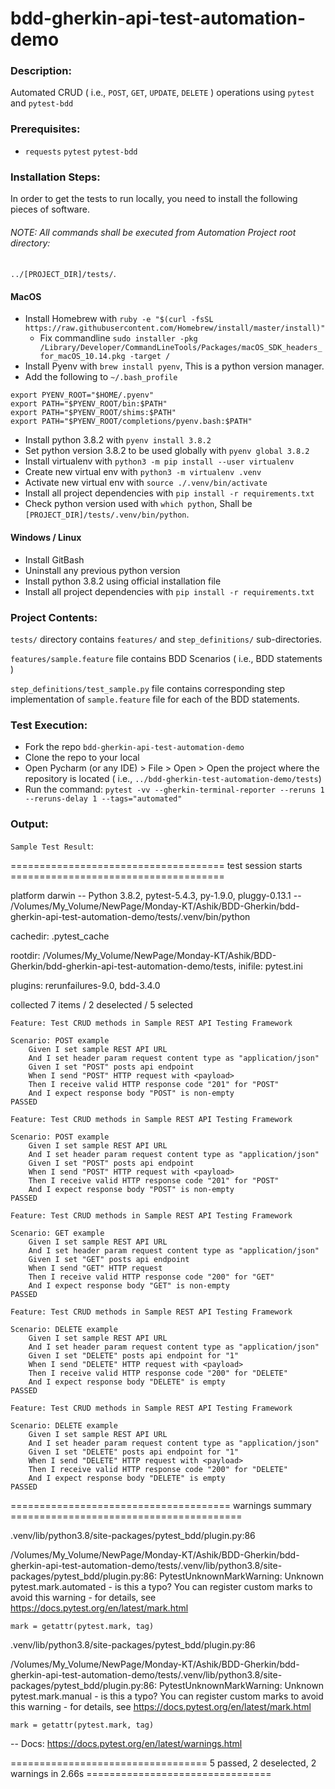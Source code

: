 # **bdd-gherkin-api-test-automation-demo**

### Description:

Automated CRUD ( i.e., `POST`, `GET`, `UPDATE`, `DELETE` ) operations using `pytest` and `pytest-bdd`

### Prerequisites:

- `requests` `pytest` `pytest-bdd`

### Installation Steps:

In order to get the tests to run locally, you need to install the following pieces of software.

###### NOTE: All commands shall be executed from Automation Project root directory:

`../[PROJECT_DIR]/tests/`.

#### MacOS

- Install Homebrew with `ruby -e "$(curl -fsSL https://raw.githubusercontent.com/Homebrew/install/master/install)"`
    - Fix commandline `sudo installer -pkg /Library/Developer/CommandLineTools/Packages/macOS_SDK_headers_for_macOS_10.14.pkg -target /`
- Install Pyenv with `brew install pyenv`, This is a python version manager.
- Add the following to `~/.bash_profile`
```.env
export PYENV_ROOT="$HOME/.pyenv"
export PATH="$PYENV_ROOT/bin:$PATH"
export PATH="$PYENV_ROOT/shims:$PATH"
export PATH="$PYENV_ROOT/completions/pyenv.bash:$PATH"
```
- Install python 3.8.2 with `pyenv install 3.8.2`
- Set python version 3.8.2 to be used globally with `pyenv global 3.8.2`
- Install virtualenv with `python3 -m pip install --user virtualenv`
- Create new virtual env with `python3 -m virtualenv .venv`
- Activate new virtual env with `source ./.venv/bin/activate`
- Install all project dependencies with `pip install -r requirements.txt`
- Check python version used with `which python`, Shall be `[PROJECT_DIR]/tests/.venv/bin/python`.

#### Windows / Linux

- Install GitBash
- Uninstall any previous python version
- Install python 3.8.2 using official installation file
- Install all project dependencies with `pip install -r requirements.txt`


### Project Contents:

`tests/` directory contains `features/` and `step_definitions/` sub-directories.

`features/sample.feature` file contains BDD Scenarios ( i.e., BDD statements )

`step_definitions/test_sample.py` file contains corresponding step implementation of `sample.feature` file for each of the BDD statements.

### Test Execution:

- Fork the repo `bdd-gherkin-api-test-automation-demo`
- Clone the repo to your local
- Open Pycharm (or any IDE) > File > Open > Open the project where the repository is located ( i.e., `../bdd-gherkin-test-automation-demo/tests`)
- Run the command: `pytest -vv --gherkin-terminal-reporter --reruns 1 --reruns-delay 1 --tags="automated"`


### Output:

`Sample Test Result`:

===================================== test session starts =====================================

platform darwin -- Python 3.8.2, pytest-5.4.3, py-1.9.0, pluggy-0.13.1 -- /Volumes/My_Volume/NewPage/Monday-KT/Ashik/BDD-Gherkin/bdd-gherkin-api-test-automation-demo/tests/.venv/bin/python

cachedir: .pytest_cache

rootdir: /Volumes/My_Volume/NewPage/Monday-KT/Ashik/BDD-Gherkin/bdd-gherkin-api-test-automation-demo/tests, inifile: pytest.ini

plugins: rerunfailures-9.0, bdd-3.4.0

collected 7 items / 2 deselected / 5 selected                                                                                                                                 

`Feature: Test CRUD methods in Sample REST API Testing Framework`

    Scenario: POST example
        Given I set sample REST API URL
        And I set header param request content type as "application/json"
        Given I set "POST" posts api endpoint
        When I send "POST" HTTP request with <payload>
        Then I receive valid HTTP response code "201" for "POST"
        And I expect response body "POST" is non-empty
    PASSED

`Feature: Test CRUD methods in Sample REST API Testing Framework`

    Scenario: POST example
        Given I set sample REST API URL
        And I set header param request content type as "application/json"
        Given I set "POST" posts api endpoint
        When I send "POST" HTTP request with <payload>
        Then I receive valid HTTP response code "201" for "POST"
        And I expect response body "POST" is non-empty
    PASSED

`Feature: Test CRUD methods in Sample REST API Testing Framework`

    Scenario: GET example
        Given I set sample REST API URL
        And I set header param request content type as "application/json"
        Given I set "GET" posts api endpoint
        When I send "GET" HTTP request
        Then I receive valid HTTP response code "200" for "GET"
        And I expect response body "GET" is non-empty
    PASSED

`Feature: Test CRUD methods in Sample REST API Testing Framework`

    Scenario: DELETE example
        Given I set sample REST API URL
        And I set header param request content type as "application/json"
        Given I set "DELETE" posts api endpoint for "1"
        When I send "DELETE" HTTP request with <payload>
        Then I receive valid HTTP response code "200" for "DELETE"
        And I expect response body "DELETE" is empty
    PASSED

`Feature: Test CRUD methods in Sample REST API Testing Framework`

    Scenario: DELETE example
        Given I set sample REST API URL
        And I set header param request content type as "application/json"
        Given I set "DELETE" posts api endpoint for "1"
        When I send "DELETE" HTTP request with <payload>
        Then I receive valid HTTP response code "200" for "DELETE"
        And I expect response body "DELETE" is empty
    PASSED


====================================== warnings summary ========================================

.venv/lib/python3.8/site-packages/pytest_bdd/plugin.py:86

  /Volumes/My_Volume/NewPage/Monday-KT/Ashik/BDD-Gherkin/bdd-gherkin-api-test-automation-demo/tests/.venv/lib/python3.8/site-packages/pytest_bdd/plugin.py:86: PytestUnknownMarkWarning: Unknown pytest.mark.automated - is this a typo?  You can register custom marks to avoid this warning - for details, see https://docs.pytest.org/en/latest/mark.html
    
    mark = getattr(pytest.mark, tag)

.venv/lib/python3.8/site-packages/pytest_bdd/plugin.py:86

  /Volumes/My_Volume/NewPage/Monday-KT/Ashik/BDD-Gherkin/bdd-gherkin-api-test-automation-demo/tests/.venv/lib/python3.8/site-packages/pytest_bdd/plugin.py:86: PytestUnknownMarkWarning: Unknown pytest.mark.manual - is this a typo?  You can register custom marks to avoid this warning - for details, see https://docs.pytest.org/en/latest/mark.html
    
    mark = getattr(pytest.mark, tag)

-- Docs: https://docs.pytest.org/en/latest/warnings.html

================================== 5 passed, 2 deselected, 2 warnings in 2.66s ================================
